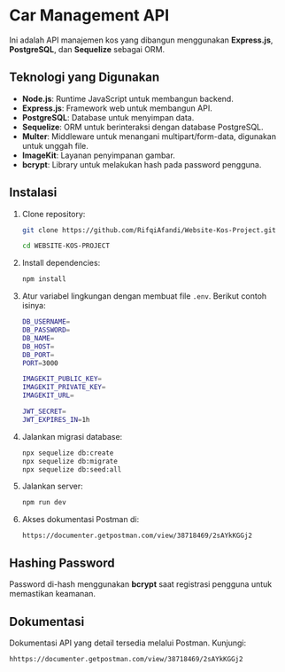 # Car Management API

Ini adalah API manajemen kos yang dibangun menggunakan **Express.js**, **PostgreSQL**, dan **Sequelize** sebagai ORM.

## Teknologi yang Digunakan

- **Node.js**: Runtime JavaScript untuk membangun backend.
- **Express.js**: Framework web untuk membangun API.
- **PostgreSQL**: Database untuk menyimpan data.
- **Sequelize**: ORM untuk berinteraksi dengan database PostgreSQL.
- **Multer**: Middleware untuk menangani multipart/form-data, digunakan untuk unggah file.
- **ImageKit**: Layanan penyimpanan gambar.
- **bcrypt**: Library untuk melakukan hash pada password pengguna.

## Instalasi

1. Clone repository:
   ```bash
   git clone https://github.com/RifqiAfandi/Website-Kos-Project.git

   cd WEBSITE-KOS-PROJECT
   ```

2. Install dependencies:
   ```bash
   npm install
   ```

3. Atur variabel lingkungan dengan membuat file `.env`. Berikut contoh isinya:

   ```bash
   DB_USERNAME=
   DB_PASSWORD=
   DB_NAME=
   DB_HOST=
   DB_PORT=
   PORT=3000

   IMAGEKIT_PUBLIC_KEY=
   IMAGEKIT_PRIVATE_KEY=
   IMAGEKIT_URL=

   JWT_SECRET=
   JWT_EXPIRES_IN=1h
   ```

4. Jalankan migrasi database:
   ```bash
   npx sequelize db:create
   npx sequelize db:migrate
   npx sequelize db:seed:all
   ```

5. Jalankan server:
   ```bash
   npm run dev
   ```

6. Akses dokumentasi Postman di:
   ```
   https://documenter.getpostman.com/view/38718469/2sAYkKGGj2
   ```

## Hashing Password

Password di-hash menggunakan **bcrypt** saat registrasi pengguna untuk memastikan keamanan.

## Dokumentasi

Dokumentasi API yang detail tersedia melalui Postman. Kunjungi:
```
hhttps://documenter.getpostman.com/view/38718469/2sAYkKGGj2
```
